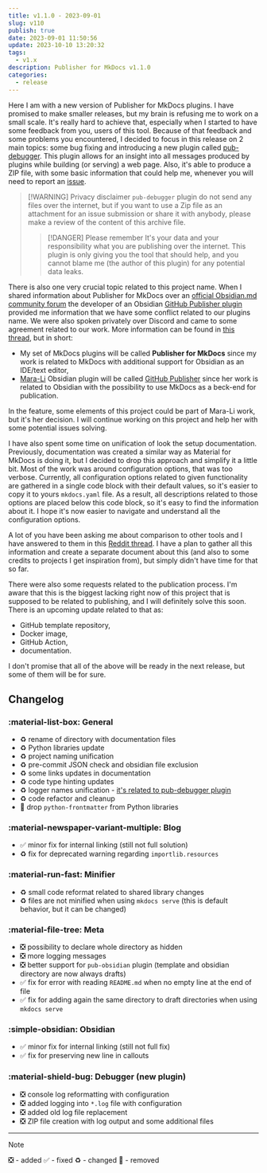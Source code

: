 ```yaml
---
title: v1.1.0 - 2023-09-01
slug: v110
publish: true
date: 2023-09-01 11:50:56
update: 2023-10-10 13:20:32
tags:
  - v1.x
description: Publisher for MkDocs v1.1.0
categories:
  - release
---
```


Here I am with a new version of Publisher for MkDocs plugins. I have promised to make smaller releases, but my brain is refusing me to work on a small scale. It's really hard to achieve that, especially when I started to have some feedback from you, users of this tool. Because of that feedback and some problems you encountered, I decided to focus in this release on 2 main topics: some bug fixing and introducing a new plugin called [pub-debugger](../03_setup/99_development/01_setting-up-debugger.md). This plugin allows for an insight into all messages produced by plugins while building (or serving) a web page. Also, it's able to produce a ZIP file, with some basic information that could help me, whenever you will need to report an [issue](https://github.com/mkusz/mkdocs-publisher/issues).

> [!WARNING] Privacy disclaimer
> `pub-debugger` plugin do not send any files over the internet, but if you want to use a Zip file as an attachment for an issue submission or share it with anybody, please make a review of the content of this archive file.
> > [!DANGER] Please remember
> > It's your data and your responsibility what you are publishing over the internet. This plugin is only giving you the tool that should help, and you cannot blame me (the author of this plugin) for any potential data leaks.

There is also one very crucial topic related to this project name. When I shared information about Publisher for MkDocs over an [official Obsidian.md community forum](https://forum.obsidian.md/top?period=daily) the developer of an Obsidian [GitHub Publisher plugin](https://github.com/ObsidianPublisher/obsidian-github-publisher) provided me information that we have some conflict related to our plugins name. We were also spoken privately over Discord and came to some agreement related to our work. More information can be found in [this thread](https://forum.obsidian.md/t/self-hosted-notes-by-using-mkdocs-with-blogging-capability/61643/6), but in short:

- My set of MkDocs plugins will be called **Publisher for MkDocs** since my work is related to MkDocs with additional support for Obsidian as an IDE/text editor,
- [Mara-Li](https://github.com/Lisandra-dev) Obsidian plugin will be called [GitHub Publisher](https://github.com/ObsidianPublisher/obsidian-github-publisher) since her work is related to Obsidian with the possibility to use MkDocs as a beck-end for publication.

In the feature, some elements of this project could be part of Mara-Li work, but it's her decision. I will continue working on this project and help her with some potential issues solving.

I have also spent some time on unification of look the setup documentation. Previously, documentation was created a similar way as Material for MkDocs is doing it, but I decided to drop this approach and simplify it a little bit. Most of the work was around configuration options, that was too verbose. Currently, all configuration options related to given functionality are gathered in a single code block with their default values, so it's easier to copy it to yours `mkdocs.yaml` file. As a result, all descriptions related to those options are placed below this code block, so it's easy to find the information about it. I hope it's now easier to navigate and understand all the configuration options.

A lot of you have been asking me about comparison to other tools and I have answered to them in this [Reddit thread](https://www.reddit.com/r/ObsidianMD/comments/149z9fe/mkdocs_publisher_as_an_alternative_for_official/). I have a plan to gather all this information and create a separate document about this (and also to some credits to projects I get inspiration from), but simply didn't have time for that so far.

There were also some requests related to the publication process. I'm aware that this is the biggest lacking right now of this project that is supposed to be related to publishing, and I will definitely solve this soon. There is an upcoming update related to that as:

- GitHub template repository,
- Docker image,
- GitHub Action,
- documentation.

I don't promise that all of the above will be ready in the next release, but some of them will be for sure.

<!-- more -->

## Changelog

### :material-list-box: General

- ♻️ rename of directory with documentation files
- ♻️ Python libraries update
- ♻️ project naming unification
- ♻️ pre-commit JSON check and obsidian file exclusion
- ♻️ some links updates in documentation
- ♻️ code type hinting updates
- ♻️ logger names unification - [it's related to pub-debugger plugin](../03_setup/99_development/01_setting-up-debugger.md#python-logging-for-mkdocs)
- ♻️ code refactor and cleanup
- 🚫 drop `python-frontmatter` from Python libraries

### :material-newspaper-variant-multiple: Blog

- ✅ minor fix for internal linking (still not full solution)
- ♻️ fix for deprecated warning regarding `importlib.resources`

### :material-run-fast: Minifier

- ♻️ small code reformat related to shared library changes
- ♻️ files are not minified when using `mkdocs serve` (this is default behavior, but it can be changed)

### :material-file-tree: Meta

- ❎ possibility to declare whole directory as hidden
- ❎ more logging messages
- ❎ better support for `pub-obsidian` plugin (template and obsidian directory are now always drafts)
- ✅ fix for error with reading `README.md` when no empty line at the end of file
- ✅ fix for adding again the same directory to draft directories when using `mkdocs serve`

### :simple-obsidian: Obsidian

- ✅ minor fix for internal linking (still not full fix)
- ✅ fix for preserving new line in callouts

### :material-shield-bug: Debugger (new plugin)

- ❎ console log reformatting with configuration
- ❎ added logging into `*.log` file with configuration
- ❎ added old log file replacement
- ❎ ZIP file creation with log output and some additional files

---

> [!note]
> ❎ - added ✅ - fixed ♻️️ - changed 🚫 - removed
